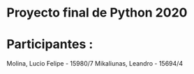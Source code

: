 # Proyecto final de Python 2020

# Participantes :

Molina, Lucio Felipe - 15980/7
Mikaliunas, Leandro - 15694/4